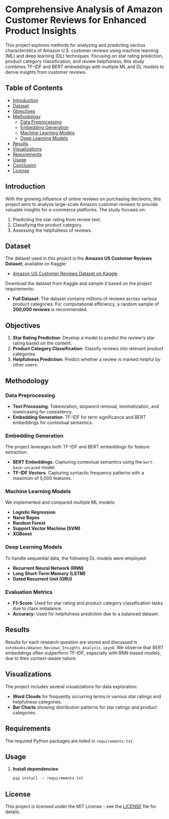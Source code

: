# Comprehensive Analysis of Amazon Customer Reviews for Enhanced Product Insights

This project explores methods for analyzing and predicting various characteristics of Amazon U.S. customer reviews using machine learning (ML) and deep learning (DL) techniques. Focusing on star rating prediction, product category classification, and review helpfulness, this study combines TF-IDF and BERT embeddings with multiple ML and DL models to derive insights from customer reviews.

## Table of Contents
- [Introduction](#introduction)
- [Dataset](#dataset)
- [Objectives](#objectives)
- [Methodology](#methodology)
  - [Data Preprocessing](#data-preprocessing)
  - [Embedding Generation](#embedding-generation)
  - [Machine Learning Models](#machine-learning-models)
  - [Deep Learning Models](#deep-learning-models)
- [Results](#results)
- [Visualizations](#visualizations)
- [Requirements](#requirements)
- [Usage](#usage)
- [Conclusion](#conclusion)
- [License](#license)

## Introduction
With the growing influence of online reviews on purchasing decisions, this project aims to analyze large-scale Amazon customer reviews to provide valuable insights for e-commerce platforms. The study focuses on:
1. Predicting the star rating from review text.
2. Classifying the product category.
3. Assessing the helpfulness of reviews.

## Dataset
The dataset used in this project is the **Amazon US Customer Reviews Dataset**, available on Kaggle:
- [Amazon US Customer Reviews Dataset on Kaggle](https://www.kaggle.com/datasets/cynthiarempel/amazon-us-customer-reviews-dataset/data?select=amazon_reviews_multilingual_US_v1_00.tsv)
  
Download the dataset from Kaggle and sample it based on the project requirements:
- **Full Dataset**: The dataset contains millions of reviews across various product categories. For computational efficiency, a random sample of **200,000 reviews** is recommended.

## Objectives
1. **Star Rating Prediction**: Develop a model to predict the review's star rating based on the content.
2. **Product Category Classification**: Classify reviews into relevant product categories.
3. **Helpfulness Prediction**: Predict whether a review is marked helpful by other users.

## Methodology
### Data Preprocessing
- **Text Processing**: Tokenization, stopword removal, lemmatization, and lowercasing for consistency.
- **Embedding Generation**: TF-IDF for term significance and BERT embeddings for contextual semantics.

### Embedding Generation
The project leverages both TF-IDF and BERT embeddings for feature extraction:
- **BERT Embeddings**: Capturing contextual semantics using the `bert-base-uncased` model.
- **TF-IDF Vectors**: Capturing syntactic frequency patterns with a maximum of 5,000 features.

### Machine Learning Models
We implemented and compared multiple ML models:
- **Logistic Regression**
- **Naive Bayes**
- **Random Forest**
- **Support Vector Machine (SVM)**
- **XGBoost**

### Deep Learning Models
To handle sequential data, the following DL models were employed:
- **Recurrent Neural Network (RNN)**
- **Long Short-Term Memory (LSTM)**
- **Gated Recurrent Unit (GRU)**

### Evaluation Metrics
- **F1-Score**: Used for star rating and product category classification tasks due to class imbalance.
- **Accuracy**: Used for helpfulness prediction due to a balanced dataset.

## Results
Results for each research question are stored and discussed in `notebooks/Amazon_Reviews_Insights_Analysis.ipynb`. We observe that BERT embeddings often outperform TF-IDF, especially with RNN-based models, due to their context-aware nature.

## Visualizations
The project includes several visualizations for data exploration:
- **Word Clouds** for frequently occurring terms in various star ratings and helpfulness categories.
- **Bar Charts** showing distribution patterns for star ratings and product categories.

## Requirements
The required Python packages are listed in `requirements.txt`.

## Usage
1. **Install dependencies**:
   ```bash
   pip install -r requirements.txt
## License
This project is licensed under the MIT License - see the [LICENSE](LICENSE) file for details.



